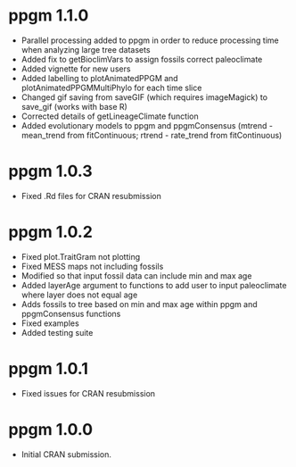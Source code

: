 # ppgm 1.1.0

* Parallel processing added to ppgm in order to reduce processing time when analyzing large tree datasets
* Added fix to getBioclimVars to assign fossils correct paleoclimate
* Added vignette for new users
* Added labelling to plotAnimatedPPGM and plotAnimatedPPGMMultiPhylo for each time slice
* Changed gif saving from saveGIF (which requires imageMagick) to save_gif (works with base R)
* Corrected details of getLineageClimate function
* Added evolutionary models to ppgm and ppgmConsensus (mtrend - mean_trend from fitContinuous; rtrend - rate_trend from fitContinuous)

# ppgm 1.0.3

* Fixed .Rd files for CRAN resubmission

# ppgm 1.0.2

* Fixed plot.TraitGram not plotting
* Fixed MESS maps not including fossils
* Modified so that input fossil data can include min and max age
* Added layerAge argument to functions to add user to input paleoclimate where layer does not equal age
* Adds fossils to tree based on min and max age within ppgm and ppgmConsensus functions
* Fixed examples
* Added testing suite

# ppgm 1.0.1

* Fixed issues for CRAN resubmission

# ppgm 1.0.0

* Initial CRAN submission.


